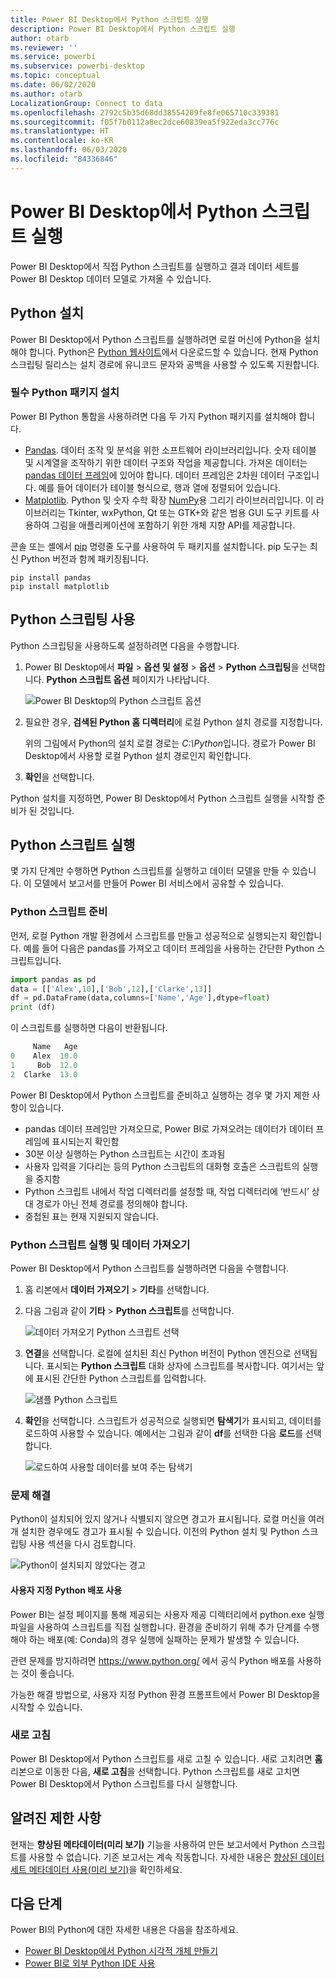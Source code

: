 ```yaml
---
title: Power BI Desktop에서 Python 스크립트 실행
description: Power BI Desktop에서 Python 스크립트 실행
author: otarb
ms.reviewer: ''
ms.service: powerbi
ms.subservice: powerbi-desktop
ms.topic: conceptual
ms.date: 06/02/2020
ms.author: otarb
LocalizationGroup: Connect to data
ms.openlocfilehash: 2792c5b35d68dd38554209fe8fe065710c339381
ms.sourcegitcommit: f05f7b0112a8ec2dce60839ea5f922eda3cc776c
ms.translationtype: HT
ms.contentlocale: ko-KR
ms.lasthandoff: 06/03/2020
ms.locfileid: "84336846"
---
```

# <a name="run-python-scripts-in-power-bi-desktop"></a>Power BI Desktop에서 Python 스크립트 실행

Power BI Desktop에서 직접 Python 스크립트를 실행하고 결과 데이터 세트를 Power BI Desktop 데이터 모델로 가져올 수 있습니다.

## <a name="install-python"></a>Python 설치

Power BI Desktop에서 Python 스크립트를 실행하려면 로컬 머신에 Python을 설치해야 합니다. Python은 [Python 웹사이트](https://www.python.org/)에서 다운로드할 수 있습니다. 현재 Python 스크립팅 릴리스는 설치 경로에 유니코드 문자와 공백을 사용할 수 있도록 지원합니다.

### <a name="install-required-python-packages"></a>필수 Python 패키지 설치

Power BI Python 통합을 사용하려면 다음 두 가지 Python 패키지를 설치해야 합니다.

* [Pandas](https://pandas.pydata.org/). 데이터 조작 및 분석을 위한 소프트웨어 라이브러리입니다. 숫자 테이블 및 시계열을 조작하기 위한 데이터 구조와 작업을 제공합니다. 가져온 데이터는 [pandas 데이터 프레임](https://www.tutorialspoint.com/python_pandas/python_pandas_dataframe.htm)에 있어야 합니다. 데이터 프레임은 2차원 데이터 구조입니다. 예를 들어 데이터가 테이블 형식으로, 행과 열에 정렬되어 있습니다.
* [Matplotlib](https://matplotlib.org/). Python 및 숫자 수학 확장 [NumPy](https://www.numpy.org/)용 그리기 라이브러리입니다. 이 라이브러리는 Tkinter, wxPython, Qt 또는 GTK+와 같은 범용 GUI 도구 키트를 사용하여 그림을 애플리케이션에 포함하기 위한 개체 지향 API를 제공합니다.

콘솔 또는 셸에서 [pip](https://pip.pypa.io/en/stable/) 명령줄 도구를 사용하여 두 패키지를 설치합니다. pip 도구는 최신 Python 버전과 함께 패키징됩니다.

```CMD
pip install pandas
pip install matplotlib
```

## <a name="enable-python-scripting"></a>Python 스크립팅 사용

Python 스크립팅을 사용하도록 설정하려면 다음을 수행합니다.

1. Power BI Desktop에서 **파일** > **옵션 및 설정** > **옵션** > **Python 스크립팅**을 선택합니다. **Python 스크립트 옵션** 페이지가 나타납니다.

   ![Power BI Desktop의 Python 스크립트 옵션](media/desktop-python-scripts/python-scripts-7.png)

1. 필요한 경우, **검색된 Python 홈 디렉터리**에 로컬 Python 설치 경로를 지정합니다.

   위의 그림에서 Python의 설치 로컬 경로는 *C:\Python*입니다. 경로가 Power BI Desktop에서 사용할 로컬 Python 설치 경로인지 확인합니다.

1. **확인**을 선택합니다.

Python 설치를 지정하면, Power BI Desktop에서 Python 스크립트 실행을 시작할 준비가 된 것입니다.

## <a name="run-python-scripts"></a>Python 스크립트 실행

몇 가지 단계만 수행하면 Python 스크립트를 실행하고 데이터 모델을 만들 수 있습니다. 이 모델에서 보고서를 만들어 Power BI 서비스에서 공유할 수 있습니다.

### <a name="prepare-a-python-script"></a>Python 스크립트 준비

먼저, 로컬 Python 개발 환경에서 스크립트를 만들고 성공적으로 실행되는지 확인합니다. 예를 들어 다음은 pandas를 가져오고 데이터 프레임을 사용하는 간단한 Python 스크립트입니다.

```python
import pandas as pd
data = [['Alex',10],['Bob',12],['Clarke',13]]
df = pd.DataFrame(data,columns=['Name','Age'],dtype=float)
print (df)
```

이 스크립트를 실행하면 다음이 반환됩니다.

```python
     Name   Age
0    Alex  10.0
1     Bob  12.0
2  Clarke  13.0
```

Power BI Desktop에서 Python 스크립트를 준비하고 실행하는 경우 몇 가지 제한 사항이 있습니다.

* pandas 데이터 프레임만 가져오므로, Power BI로 가져오려는 데이터가 데이터 프레임에 표시되는지 확인함
* 30분 이상 실행하는 Python 스크립트는 시간이 초과됨
* 사용자 입력을 기다리는 등의 Python 스크립트의 대화형 호출은 스크립트의 실행을 중지함
* Python 스크립트 내에서 작업 디렉터리를 설정할 때, 작업 디렉터리에 ‘반드시’ 상대 경로가 아닌 전체 경로를 정의해야 합니다.
* 중첩된 표는 현재 지원되지 않습니다.

### <a name="run-your-python-script-and-import-data"></a>Python 스크립트 실행 및 데이터 가져오기

Power BI Desktop에서 Python 스크립트를 실행하려면 다음을 수행합니다.

1. 홈 리본에서 **데이터 가져오기** > **기타**를 선택합니다.

1. 다음 그림과 같이 **기타** > **Python 스크립트**를 선택합니다.

   ![데이터 가져오기 Python 스크립트 선택](media/desktop-python-scripts/python-scripts-1.png)

1. **연결**을 선택합니다. 로컬에 설치된 최신 Python 버전이 Python 엔진으로 선택됩니다. 표시되는 **Python 스크립트** 대화 상자에 스크립트를 복사합니다. 여기서는 앞에 표시된 간단한 Python 스크립트를 입력합니다.

   ![샘플 Python 스크립트](media/desktop-python-scripts/python-scripts-6.png)

1. **확인**을 선택합니다. 스크립트가 성공적으로 실행되면 **탐색기**가 표시되고, 데이터를 로드하여 사용할 수 있습니다. 예에서는 그림과 같이 **df**를 선택한 다음 **로드**를 선택합니다.

   ![로드하여 사용할 데이터를 보여 주는 탐색기](media/desktop-python-scripts/python-scripts-5.png) 

### <a name="troubleshooting"></a>문제 해결

Python이 설치되어 있지 않거나 식별되지 않으면 경고가 표시됩니다. 로컬 머신을 여러 개 설치한 경우에도 경고가 표시될 수 있습니다. 이전의 Python 설치 및 Python 스크립팅 사용 섹션을 다시 검토합니다.

![Python이 설치되지 않았다는 경고](media/desktop-python-scripts/python-scripts-3.png)

#### <a name="using-custom-python-distributions"></a>사용자 지정 Python 배포 사용

Power BI는 설정 페이지를 통해 제공되는 사용자 제공 디렉터리에서 python.exe 실행 파일을 사용하여 스크립트를 직접 실행합니다. 환경을 준비하기 위해 추가 단계를 수행해야 하는 배포(예: Conda)의 경우 실행에 실패하는 문제가 발생할 수 있습니다.

관련 문제를 방지하려면 https://www.python.org/ 에서 공식 Python 배포를 사용하는 것이 좋습니다.

가능한 해결 방법으로, 사용자 지정 Python 환경 프롬프트에서 Power BI Desktop을 시작할 수 있습니다.

### <a name="refresh"></a>새로 고침

Power BI Desktop에서 Python 스크립트를 새로 고칠 수 있습니다. 새로 고치려면 **홈** 리본으로 이동한 다음, **새로 고침**을 선택합니다. Python 스크립트를 새로 고치면 Power BI Desktop에서 Python 스크립트를 다시 실행합니다.

## <a name="known-limitations"></a>알려진 제한 사항

현재는 **향상된 메타데이터(미리 보기)** 기능을 사용하여 만든 보고서에서 Python 스크립트를 사용할 수 없습니다. 기존 보고서는 계속 작동합니다. 자세한 내용은 [향상된 데이터 세트 메타데이터 사용(미리 보기)](desktop-enhanced-dataset-metadata.md)을 확인하세요. 

## <a name="next-steps"></a>다음 단계

Power BI의 Python에 대한 자세한 내용은 다음을 참조하세요.

* [Power BI Desktop에서 Python 시각적 개체 만들기](desktop-python-visuals.md)
* [Power BI로 외부 Python IDE 사용](desktop-python-ide.md)
